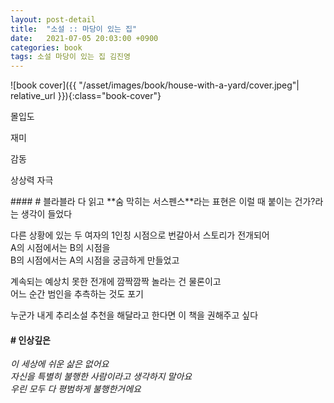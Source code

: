 ```yaml
---
layout: post-detail
title:  "소설 :: 마당이 있는 집"
date:   2021-07-05 20:03:00 +0900
categories: book
tags: 소설 마당이 있는 집 김진영
---
```


<div markdown="1" class="text-center">
![book cover]({{ "/asset/images/book/house-with-a-yard/cover.jpeg"| relative_url }}){:class="book-cover"}
</div>

<div class="book-evaluation-wrapper mt-2">
    <p class="title">몰입도</p> 
    <div class="rating-container">
        <i class="icon rating full"></i>
        <i class="icon rating full"></i>
        <i class="icon rating full"></i>
        <i class="icon rating full"></i>
        <i class="icon rating full"></i>
    </div>
</div>
<div class="book-evaluation-wrapper">
    <p class="title">재미</p> 
    <div class="rating-container">
        <i class="icon rating full"></i>
        <i class="icon rating full"></i>
        <i class="icon rating full"></i>
        <i class="icon rating full"></i>
        <i class="icon rating full"></i>
    </div>
</div>
<div class="book-evaluation-wrapper">
    <p class="title">감동</p> 
    <div class="rating-container">
        <i class="icon rating full"></i>
        <i class="icon rating"></i>
        <i class="icon rating"></i>
        <i class="icon rating"></i>
        <i class="icon rating"></i>
    </div>
</div>
<div class="book-evaluation-wrapper">
    <p class="title">상상력 자극</p> 
    <div class="rating-container">
        <i class="icon rating full"></i>
        <i class="icon rating full"></i>
        <i class="icon rating full"></i>
        <i class="icon rating full"></i>
        <i class="icon rating full"></i>
    </div>
</div>

<div markdown="1" class="d-flex justify-center mt-3 mb-4">
<div markdown="1">
#### # 블라블라
다 읽고 **숨 막히는 서스펜스**라는 표현은 이럴 때 붙이는 건가?라는 생각이 들었다

다른 상황에 있는 두 여자의 1인칭 시점으로 번갈아서 스토리가 전개되어   
A의 시점에서는 B의 시점을    
B의 시점에서는 A의 시점을 궁금하게 만들었고   

계속되는 예상치 못한 전개에 깜짝깜짝 놀라는 건 물론이고   
어느 순간 범인을 추측하는 것도 포기

누군가 내게 추리소설 추천을 해달라고 한다면
이 책을 권해주고 싶다 


#### # 인상깊은
*이 세상에 쉬운 삶은 없어요   
자신을 특별히 불행한 사람이라고 생각하지 말아요   
우린 모두 다 평범하게 불행한거에요*

</div>
</div>


